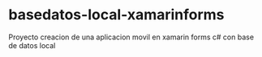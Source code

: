 # basedatos-local-xamarinforms
Proyecto creacion de una aplicacion movil en xamarin forms c# con base de datos local 
